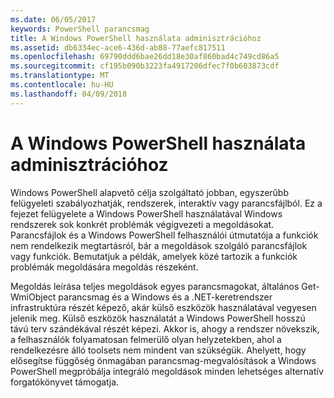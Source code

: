 ```yaml
---
ms.date: 06/05/2017
keywords: PowerShell parancsmag
title: A Windows PowerShell használata adminisztrációhoz
ms.assetid: db6334ec-ace6-436d-ab88-77aefc817511
ms.openlocfilehash: 69790ddd6bae26dd18e30af860bad4c749cd86a5
ms.sourcegitcommit: cf195b090b3223fa4917206dfec7f0b603873cdf
ms.translationtype: MT
ms.contentlocale: hu-HU
ms.lasthandoff: 04/09/2018
---
```

# <a name="using-windows-powershell-for-administration"></a>A Windows PowerShell használata adminisztrációhoz
Windows PowerShell alapvető célja szolgáltató jobban, egyszerűbb felügyeleti szabályozhatják, rendszerek, interaktív vagy parancsfájlból. Ez a fejezet felügyelete a Windows PowerShell használatával Windows rendszerek sok konkrét problémák végigvezeti a megoldásokat. Parancsfájlok és a Windows PowerShell felhasználói útmutatója a funkciók nem rendelkezik megtartásról, bár a megoldások szolgáló parancsfájlok vagy funkciók. Bemutatjuk a példák, amelyek közé tartozik a funkciók problémák megoldására megoldás részeként.

Megoldás leírása teljes megoldások egyes parancsmagokat, általános Get-WmiObject parancsmag és a Windows és a .NET-keretrendszer infrastruktúra részét képező, akár külső eszközök használatával vegyesen jelenik meg. Külső eszközök használatát a Windows PowerShell hosszú távú terv szándékával részét képezi. Akkor is, ahogy a rendszer növekszik, a felhasználók folyamatosan felmerülő olyan helyzetekben, ahol a rendelkezésre álló toolsets nem mindent van szükségük. Ahelyett, hogy elősegítse függőség önmagában parancsmag-megvalósítások a Windows PowerShell megpróbálja integráló megoldások minden lehetséges alternatív forgatókönyvet támogatja.